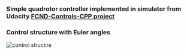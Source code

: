 ### Simple quadrotor controller implemented in simulator from Udacity [FCND-Controls-CPP project](https://github.com/udacity/FCND-Controls-CPP)
### Control structure with Euler angles
![control structire](https://github.com/ViktorAnchutin/FCND-Simple-Quadrotor-Controller/blob/master/controller.png?raw=true)
